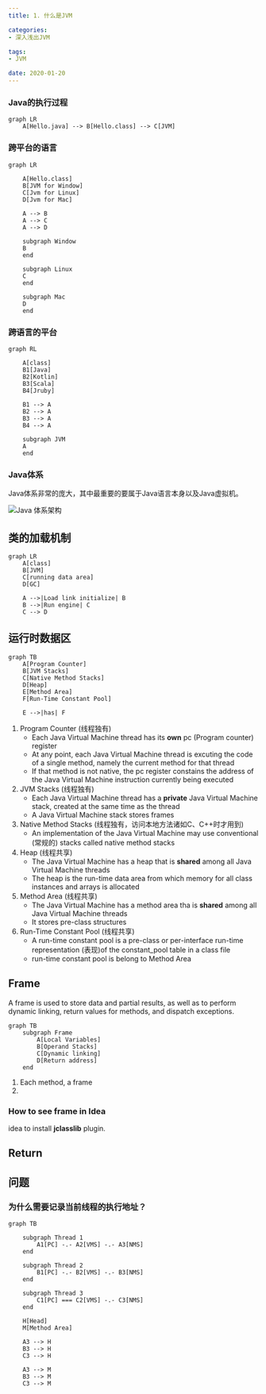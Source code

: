 ```yaml
---
title: 1. 什么是JVM

categories:
- 深入浅出JVM

tags:
- JVM

date: 2020-01-20
---
```


### Java的执行过程
```mermaid
graph LR
    A[Hello.java] --> B[Hello.class] --> C[JVM]
```

### 跨平台的语言
```mermaid
graph LR
    
    A[Hello.class]
    B[JVM for Window]
    C[Jvm for Linux]
    D[Jvm for Mac]

    A --> B
    A --> C
    A --> D

    subgraph Window
    B
    end
   
    subgraph Linux
    C
    end

    subgraph Mac
    D
    end
```

### 跨语言的平台
```mermaid
graph RL
    
    A[class]
    B1[Java]
    B2[Kotlin]
    B3[Scala]
    B4[Jruby]

    B1 --> A
    B2 --> A
    B3 --> A
    B4 --> A

    subgraph JVM
    A
    end
```

### Java体系
Java体系非常的庞大，其中最重要的要属于Java语言本身以及Java虚拟机。

![Java 体系架构](001.png)

## 类的加载机制
```mermaid
graph LR
    A[class]
    B[JVM]
    C[running data area]
    D[GC]

    A -->|Load link initialize| B
    B -->|Run engine| C
    C --> D
```

## 运行时数据区
```mermaid
graph TB
    A[Program Counter]
    B[JVM Stacks]
    C[Native Method Stacks]
    D[Heap]
    E[Method Area]
    F[Run-Time Constant Pool]

    E -->|has| F
```

1. Program Counter (线程独有)
    - Each Java Virtual Machine thread has its **own** pc (Program counter) register
    - At any point, each Java Virtual Machine thread is excuting the code of a single method, namely the current method for that thread
    - If that method is not native, the pc register constains the address of the Java Virtual Machine instruction currently being executed
1. JVM Stacks (线程独有)
    - Each Java Virtual Machine thread has a **private** Java Virtual Machine stack, created at the same time as the thread
    - A Java Virtual Machine stack stores frames
1. Native Method Stacks (线程独有，访问本地方法诸如C、C++时才用到)
    - An implementation of the Java Virtual Machine may use conventional (常规的) stacks called native method stacks
1. Heap (线程共享)
    - The Java Virtual Machine has a heap that is **shared** among all Java Virtual Machine threads
    - The heap is the run-time data area from which memory for all class instances and arrays is allocated
1. Method Area (线程共享)
    - The Java Virtual Machine has a method area tha is **shared** among all Java Virtual Machine threads
    - It stores pre-class structures
1. Run-Time Constant Pool (线程共享)
    - A run-time constant pool is a pre-class or per-interface run-time representation (表现)of the constant_pool table in a class file
    - run-time constant pool is belong to Method Area

## Frame
A frame is used to store data and partial results, as well as to perform dynamic linking, return values for methods, and dispatch exceptions.

```mermaid
graph TB
    subgraph Frame
        A[Local Variables]
        B[Operand Stacks]
        C[Dynamic linking]
        D[Return address]
    end
```

1. Each method, a frame
1. 

### How to see frame in Idea
idea to install **jclasslib** plugin.

## Return

## 问题
### 为什么需要记录当前线程的执行地址？

```mermaid
graph TB

    subgraph Thread 1
        A1[PC] -.- A2[VMS] -.- A3[NMS]
    end

    subgraph Thread 2
        B1[PC] -.- B2[VMS] -.- B3[NMS]
    end

    subgraph Thread 3
        C1[PC] === C2[VMS] -.- C3[NMS]
    end

    H[Head]
    M[Method Area]

    A3 --> H
    B3 --> H
    C3 --> H

    A3 --> M
    B3 --> M
    C3 --> M

```